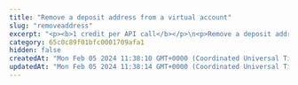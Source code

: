 ```yaml
---
title: "Remove a deposit address from a virtual account"
slug: "removeaddress"
excerpt: "<p><b>1 credit per API call</b></p>\n<p>Remove a deposit address from the virtual account.</p>\n<p>The deposit address will no longer be scanned for incoming deposits. You will no longer be able to generate this address again.</p>"
category: 65c0c89f01bfc0001709afa1
hidden: false
createdAt: "Mon Feb 05 2024 11:38:10 GMT+0000 (Coordinated Universal Time)"
updatedAt: "Mon Feb 05 2024 11:38:14 GMT+0000 (Coordinated Universal Time)"
---
```

